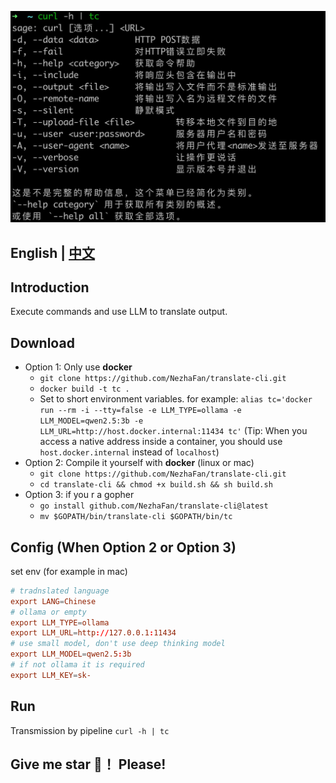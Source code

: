 ![](img/demo1.jpg)

##  English | [中文](README_ZH_CN.md)


## Introduction

Execute commands and use LLM to translate output.


## Download
- Option 1: Only use **docker**
  - `git clone https://github.com/NezhaFan/translate-cli.git`
  - `docker build -t tc .` 
  - Set to short environment variables. for example: `alias tc='docker run --rm -i --tty=false -e LLM_TYPE=ollama -e LLM_MODEL=qwen2.5:3b -e LLM_URL=http://host.docker.internal:11434 tc'` (Tip: When you access a native address inside a container, you should use `host.docker.internal` instead of `localhost`)
- Option 2: Compile it yourself with **docker** (linux or mac) 
  - `git clone https://github.com/NezhaFan/translate-cli.git`
  - `cd translate-cli && chmod +x build.sh && sh build.sh`
- Option 3: if you r a gopher
  - `go install github.com/NezhaFan/translate-cli@latest` 
  - `mv $GOPATH/bin/translate-cli $GOPATH/bin/tc`

## Config (When Option 2 or Option 3)
set env (for example in mac)
```conf
# tradnslated language
export LANG=Chinese
# ollama or empty
export LLM_TYPE=ollama
export LLM_URL=http://127.0.0.1:11434
# use small model, don't use deep thinking model
export LLM_MODEL=qwen2.5:3b
# if not ollama it is required
export LLM_KEY=sk-
```

## Run
Transmission by pipeline `curl -h | tc`

## Give me star 🌟！ Please!

